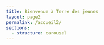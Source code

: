 ```yaml
---
title: Bienvenue à Terre des jeunes
layout: page2
permalink: /accueil2/
sections:
  - structure: carousel
---
```

